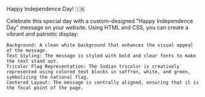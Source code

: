 Happy Independence Day! 🇮🇳

Celebrate this special day with a custom-designed "Happy Independence Day" message on your website. Using HTML and CSS, you can create a vibrant and patriotic display:

    Background: A clean white background that enhances the visual appeal of the message.
    Text Styling: The message is styled with bold and clear fonts to make the text stand out.
    Tricolor Flag Representation: The Indian tricolor is creatively represented using colored text blocks in saffron, white, and green, symbolizing the national flag.
    Centered Layout: The message is centrally aligned, ensuring that it is the focal point of the page.

